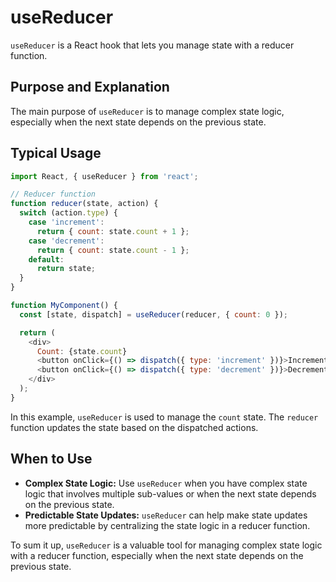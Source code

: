 # useReducer

`useReducer` is a React hook that lets you manage state with a reducer function.

## Purpose and Explanation

The main purpose of `useReducer` is to manage complex state logic, especially when the next state depends on the previous state.

## Typical Usage

```javascript
import React, { useReducer } from 'react';

// Reducer function
function reducer(state, action) {
  switch (action.type) {
    case 'increment':
      return { count: state.count + 1 };
    case 'decrement':
      return { count: state.count - 1 };
    default:
      return state;
  }
}

function MyComponent() {
  const [state, dispatch] = useReducer(reducer, { count: 0 });

  return (
    <div>
      Count: {state.count}
      <button onClick={() => dispatch({ type: 'increment' })}>Increment</button>
      <button onClick={() => dispatch({ type: 'decrement' })}>Decrement</button>
    </div>
  );
}
```

In this example, `useReducer` is used to manage the `count` state. The `reducer` function updates the state based on the dispatched actions.

## When to Use

*   **Complex State Logic:** Use `useReducer` when you have complex state logic that involves multiple sub-values or when the next state depends on the previous state.
*   **Predictable State Updates:** `useReducer` can help make state updates more predictable by centralizing the state logic in a reducer function.

To sum it up, `useReducer` is a valuable tool for managing complex state logic with a reducer function, especially when the next state depends on the previous state.
